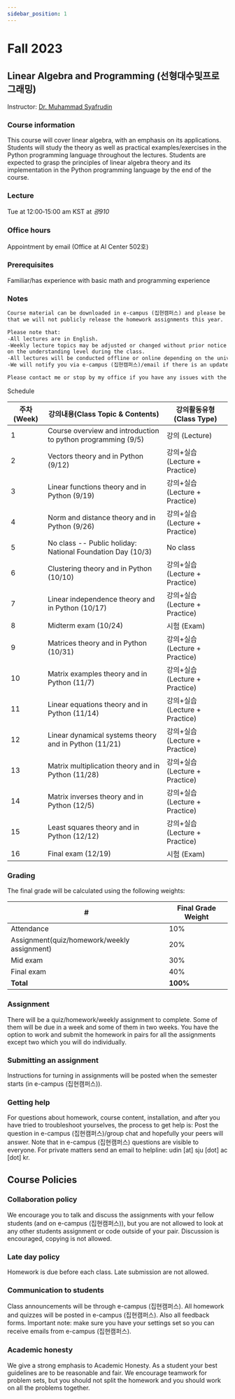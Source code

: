 ```yaml
---
sidebar_position: 1
---
```


# Fall 2023

## Linear Algebra and Programming (선형대수및프로그래밍)

Instructor: [Dr. Muhammad Syafrudin](https://muhammadsyafrudin.com/)

### Course information

This course will cover linear algebra, with an emphasis on its applications. Students will study the theory as well as practical examples/exercises in the Python programming language throughout the lectures. Students are expected to grasp the principles of linear algebra theory and its implementation in the Python programming language by the end of the course.

### Lecture

Tue at 12:00‐15:00 am KST at *광910*

### Office hours

Appointment by email (Office at AI Center 502호)

### Prerequisites

Familiar/has experience with basic math and programming experience

### Notes

```markdown
Course material can be downloaded in e-campus (집현캠퍼스) and please be aware, 
that we will not publicly release the homework assignments this year.

Please note that:
-All lectures are in English.
-Weekly lecture topics may be adjusted or changed without prior notice depending 
on the understanding level during the class.
-All lectures will be conducted offline or online depending on the university regulations.
-We will notify you via e-campus (집현캠퍼스)/email if there is an update from the university regarding the class.

Please contact me or stop by my office if you have any issues with the course.

```


Schedule

| 주차(Week)| 강의내용(Class Topic & Contents)| 강의활동유형(Class Type)|
| ------------- | ------------- | ------------- |
| 1 |Course overview and introduction to python programming (9/5)  | 강의 (Lecture)|
| 2 |Vectors theory and in Python (9/12) |강의+실습 (Lecture + Practice)|
| 3 |Linear functions theory and in Python (9/19) |  강의+실습 (Lecture + Practice)|
| 4 |Norm and distance theory and in Python (9/26) |  강의+실습 (Lecture + Practice)|
| 5 |No class -- Public holiday: National Foundation Day (10/3) | No class|
| 6 |Clustering theory and in Python (10/10) | 강의+실습 (Lecture + Practice)|
| 7 |Linear independence theory and in Python (10/17) |  강의+실습 (Lecture + Practice)|
| 8 |Midterm exam (10/24) | 시험 (Exam)|
| 9 |Matrices theory and in Python (10/31) |  강의+실습 (Lecture + Practice)|
| 10  |Matrix examples theory and in Python (11/7) |  강의+실습 (Lecture + Practice)|
| 11  |Linear equations theory and in Python (11/14) |  강의+실습 (Lecture + Practice)|
| 12  |Linear dynamical systems theory and in Python (11/21) | 강의+실습 (Lecture + Practice)|
| 13  |Matrix multiplication theory and in Python (11/28) |  강의+실습 (Lecture + Practice)|
| 14  |Matrix inverses theory and in Python (12/5) |  강의+실습 (Lecture + Practice)|
| 15  |Least squares theory and in Python (12/12) |  강의+실습 (Lecture + Practice)|
| 16  |Final exam (12/19) | 시험 (Exam) |


### Grading

The final grade will be calculated using the following weights:

| # | Final Grade Weight |
| ------------- | ------------- |
| Attendance | 10% |
| Assignment(quiz/homework/weekly assignment) | 20% |
| Mid exam | 30% |
| Final exam | 40% |
| **Total** | **100%** |

### Assignment

There will be a quiz/homework/weekly assignment to complete. Some of them will be due in a week and some of them in two weeks. You have the option to work and submit the homework in pairs for all the assignments except two which you will do individually.

### Submitting an assignment

Instructions for turning in assignments will be posted when the semester starts (in e-campus (집현캠퍼스)).

### Getting help

For questions about homework, course content, installation, and after you have tried to troubleshoot yourselves, the process to get help is:
Post the question in e-campus (집현캠퍼스)/group chat and hopefully your peers will answer. Note that in e-campus (집현캠퍼스) questions are visible to everyone.
For private matters send an email to helpline: udin [at] sju [dot] ac [dot] kr.
## Course Policies

### Collaboration policy

We encourage you to talk and discuss the assignments with your fellow students (and on e-campus (집현캠퍼스)), but you are not allowed to look at any other students assignment or code outside of your pair. Discussion is encouraged, copying is not allowed.

### Late day policy

Homework is due before each class. Late submission are not allowed.

### Communication to students

Class announcements will be through e-campus (집현캠퍼스). All homework and quizzes will be posted in e-campus (집현캠퍼스). Also all feedback forms. Important note: make sure you have your settings set so you can receive emails from e-campus (집현캠퍼스).

### Academic honesty

We give a strong emphasis to Academic Honesty. As a student your best guidelines are to be reasonable and fair. We encourage teamwork for problem sets, but you should not split the homework and you should work on all the problems together.